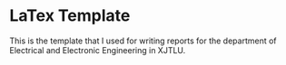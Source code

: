 # LaTex Template

This is the template that I used for writing reports for the department of Electrical and Electronic Engineering in XJTLU.
